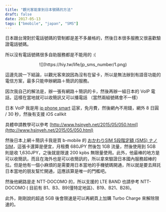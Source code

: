 ```yaml
---
title: "觀光客能拿到日本號碼的方法"
draft: false
date: 2017-05-13
tags: ["bmobile", "japan", "SMS"]
---
```



日本跟台灣對於電話號碼的管制都是差不多嚴格的，然後日本很多服務又很喜歡驗證電話號碼。

所以沒有電話號碼很多自助服務都是不能用的 :(

<center>
![](https://hiy.tw/life/jp_sms_number/1.png)
</center>

<!--more-->

這邊先說一下結論，以觀光客來說因為沒有在留卡，所以是無法辦到有語音功能的電信方案，最多只能申辦網路＋簡訊的服務。

因次我自己的解法是，辦一張有網路＋簡訊的卡，然後再辦一組日本的 VoIP 電話，這樣在當地就可以收簡訊又可以播電話 （當然兩組號碼會不一樣）



日本 VoIP 我是用 [ip phone smart](https://ip-phone-smart.jp/) 這家，免月費，然後網內不用錢，網外 8 日圓 / 30 秒，然後有支援 iOS callkit

具體申請教學可以參考 [http://www.hsinyeh.net/2015/05/050.html](http://www.hsinyeh.net/2015/05/050.html)


然後日本上網＋簡訊卡我是買 b-mobile 的 [おかわりSIM 5段階定額 (SMS) ナノSIM](https://www.amazon.co.jp/b-mobile-%E3%81%8A%E3%81%8B%E3%82%8F%E3%82%8ASIM-5%E6%AE%B5%E9%9A%8E%E5%AE%9A%E9%A1%8D-SMS-%E3%83%9E%E3%82%A4%E3%82%AF%E3%83%ADSIM/dp/B014K8HG2C/)，這張卡還算是便宜，月租費 680JPY 然後包 1GB 流量，然後使用到 5GB 則是收 1,630JPY，之後就是限速 200 kpbs 無限量使用。此外，他最棒的地方是可以收簡訊，而且在海外也是可以收簡訊的，所以拿來驗證日本國內服務超棒的拉。但是他有一個小麻煩的是需要用日本當地的手機號碼開通，所以就是要去拜託日本當地的朋友幫忙開通，這應該算是唯一的門檻吧。

然後他網路是走 NTT-DOCOMO 的，所以支援的 LTE BAND 也請參考 NTT-DOCOMO ( 目前有 B1、B3、B9(僅特定地區)、B19、B21、B28)。

此外，剛剛說的超過 5GB 後會限速是可以再網頁上加購 Turbo Charge 來解除限速的。





